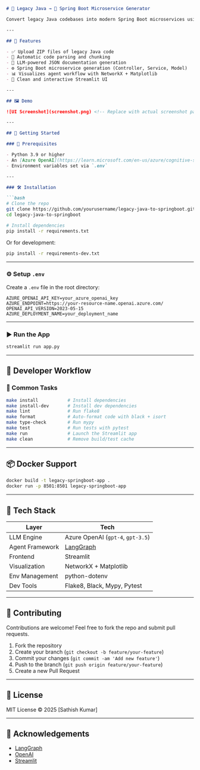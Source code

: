 
````markdown
# 🧠 Legacy Java → 🚀 Spring Boot Microservice Generator

Convert legacy Java codebases into modern Spring Boot microservices using the power of LangGraph and Azure OpenAI — with a beautiful Streamlit frontend and agentic backend.

---

## 🌟 Features

- ✅ Upload ZIP files of legacy Java code
- 🧠 Automatic code parsing and chunking
- 📝 LLM-powered JSON documentation generation
- ⚙️ Spring Boot microservice generation (Controller, Service, Model)
- 📊 Visualizes agent workflow with NetworkX + Matplotlib
- 🎨 Clean and interactive Streamlit UI

---

## 🖼️ Demo

![UI Screenshot](screenshot.png) <!-- Replace with actual screenshot path if needed -->

---

## 🚀 Getting Started

### 🔧 Prerequisites

- Python 3.9 or higher
- An [Azure OpenAI](https://learn.microsoft.com/en-us/azure/cognitive-services/openai/overview) account with a deployed model (e.g., `gpt-4`)
- Environment variables set via `.env`

---

### 🛠️ Installation

```bash
# Clone the repo
git clone https://github.com/yourusername/legacy-java-to-springboot.git
cd legacy-java-to-springboot

# Install dependencies
pip install -r requirements.txt
````

Or for development:

```bash
pip install -r requirements-dev.txt
```

---

### ⚙️ Setup `.env`

Create a `.env` file in the root directory:

```env
AZURE_OPENAI_API_KEY=your_azure_openai_key
AZURE_ENDPOINT=https://your-resource-name.openai.azure.com/
OPENAI_API_VERSION=2023-05-15
AZURE_DEPLOYMENT_NAME=your_deployment_name
```

---

### ▶️ Run the App

```bash
streamlit run app.py
```

---

## 🧪 Developer Workflow

### 🔁 Common Tasks

```bash
make install           # Install dependencies
make install-dev       # Install dev dependencies
make lint              # Run flake8
make format            # Auto-format code with black + isort
make type-check        # Run mypy
make test              # Run tests with pytest
make run               # Launch the Streamlit app
make clean             # Remove build/test cache
```

---

## 📦 Docker Support

```bash
docker build -t legacy-springboot-app .
docker run -p 8501:8501 legacy-springboot-app
```

---

## 🧱 Tech Stack

| Layer           | Tech                                                   |
| --------------- | ------------------------------------------------------ |
| LLM Engine      | Azure OpenAI (`gpt-4`, `gpt-3.5`)                      |
| Agent Framework | [LangGraph](https://github.com/langchain-ai/langgraph) |
| Frontend        | Streamlit                                              |
| Visualization   | NetworkX + Matplotlib                                  |
| Env Management  | python-dotenv                                          |
| Dev Tools       | Flake8, Black, Mypy, Pytest                            |

---

## 🤝 Contributing

Contributions are welcome! Feel free to fork the repo and submit pull requests.

1. Fork the repository
2. Create your branch (`git checkout -b feature/your-feature`)
3. Commit your changes (`git commit -am 'Add new feature'`)
4. Push to the branch (`git push origin feature/your-feature`)
5. Create a new Pull Request

---

## 📄 License

MIT License © 2025 \[Sathish Kumar]

---

## 🙏 Acknowledgements

* [LangGraph](https://github.com/langchain-ai/langgraph)
* [OpenAI](https://openai.com/)
* [Streamlit](https://streamlit.io/)

```

